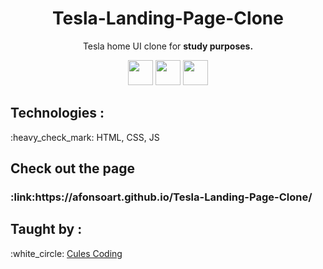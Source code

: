 <h1 align="center">Tesla-Landing-Page-Clone</h1>
<p align="center">Tesla home UI clone for <strong>study purposes.</strong></p>
<p align="center">
 <img src="https://cdn.jsdelivr.net/gh/devicons/devicon/icons/html5/html5-original.svg" width="40px" />
 <img src="https://cdn.jsdelivr.net/gh/devicons/devicon/icons/css3/css3-original.svg" width="40px"/>
 <img src="https://cdn.jsdelivr.net/gh/devicons/devicon/icons/javascript/javascript-original.svg" width="40px"/>
</p>

<h2><strong>Technologies :</strong></h2>
<p>:heavy_check_mark: HTML, CSS, JS</p>
<h2><strong>Check out the page</strong></h2>
<h3>:link:https://afonsoart.github.io/Tesla-Landing-Page-Clone/</h3>

<h2><strong>Taught by :</strong></h2>
<p>:white_circle: <a href="https://www.youtube.com/c/CulesCoding18">Cules Coding</a></p>

